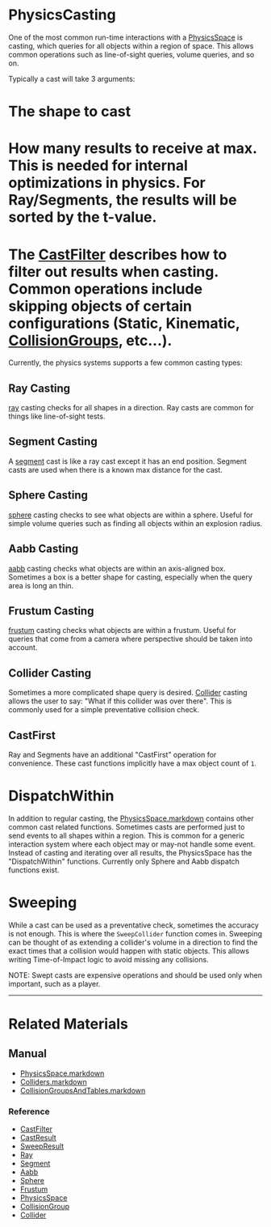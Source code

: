 
 #  PhysicsCasting

One of the most common run-time interactions with a [PhysicsSpace](https://github.com/ArendDanielek/ZeroDocsTest/blob/master/zero_editor_documentation/zeromanual/physics/PhysicsSpace.markdown) is casting, which queries for all objects within a region of space. This allows common operations such as line-of-sight queries, volume queries, and so on.

Typically a cast will take 3 arguments:
  # The shape to cast
  # How many results to receive at max. This is needed for internal optimizations in physics. For Ray/Segments, the results will be sorted by the t-value.
  # The [CastFilter](https://github.com/ArendDanielek/ZeroDocsTest/blob/master/code_reference/class_reference/CastFilter.markdown) describes how to filter out results when casting. Common operations include skipping objects of certain configurations (Static, Kinematic, [CollisionGroups](https://github.com/ArendDanielek/ZeroDocsTest/blob/master/zero_editor_documentation/zeromanual/physics/CollisionOverview/CollisionGroupsAndTables.markdown), etc...).
  
Currently, the physics systems supports a few common casting types:

 ##  Ray Casting
[ray](https://github.com/ArendDanielek/ZeroDocsTest/blob/master/code_reference/class_reference/ray.markdown) casting checks for all shapes in a direction. Ray casts are common for things like line-of-sight tests.
 ##  Segment Casting
A [segment](https://github.com/ArendDanielek/ZeroDocsTest/blob/master/code_reference/class_reference/segment.markdown) cast is like a ray cast except it has an end position. Segment casts are used when there is a known max distance for the cast.
 ##  Sphere Casting
[sphere](https://github.com/ArendDanielek/ZeroDocsTest/blob/master/code_reference/class_reference/sphere.markdown) casting checks to see what objects are within a sphere. Useful for simple volume queries such as finding all objects within an explosion radius.
 ##  Aabb Casting
[aabb](https://github.com/ArendDanielek/ZeroDocsTest/blob/master/code_reference/class_reference/aabb.markdown) casting checks what objects are within an axis-aligned box. Sometimes a box is a better shape for casting, especially when the query area is long an thin.
 ##  Frustum Casting
[frustum](https://github.com/ArendDanielek/ZeroDocsTest/blob/master/code_reference/class_reference/frustum.markdown) casting checks what objects are within a frustum. Useful for queries that come from a camera where perspective should be taken into account.
 ##  Collider Casting
Sometimes a more complicated shape query is desired. [Collider](https://github.com/ArendDanielek/ZeroDocsTest/blob/master/code_reference/class_reference/Collider.markdown) casting allows the user to say: "What if this collider was over there". This is commonly used for a simple preventative collision check.

 ##  CastFirst
Ray and Segments have an additional "CastFirst" operation for convenience. These cast functions implicitly have a max object count of `1`.
  
 #  DispatchWithin
In addition to regular casting, the [PhysicsSpace.markdown](https://github.com/ArendDanielek/ZeroDocsTest/blob/master/zero_editor_documentation/zeromanual/physics/PhysicsSpace.markdown) contains other common cast related functions. Sometimes casts are performed just to send events to all shapes within a region. This is common for a generic interaction system where each object may or may-not handle some event. Instead of casting and iterating over all results, the PhysicsSpace has the "DispatchWithin" functions. Currently only Sphere and Aabb dispatch functions exist.

 #  Sweeping
While a cast can be used as a preventative check, sometimes the accuracy is not enough. This is where the `SweepCollider` function comes in. Sweeping can be thought of as extending a collider's volume in a direction to find the exact times that a collision would happen with static objects. This allows writing Time-of-Impact logic to avoid missing any collisions.

NOTE: Swept casts are expensive operations and should be used only when important, such as a player.

---
 #  Related Materials
 ##  Manual
- [PhysicsSpace.markdown](https://github.com/ArendDanielek/ZeroDocsTest/blob/master/zero_editor_documentation/zeromanual/physics/PhysicsSpace.markdown)
- [Colliders.markdown](https://github.com/ArendDanielek/ZeroDocsTest/blob/master/zero_editor_documentation/zeromanual/physics/Colliders.markdown)
- [CollisionGroupsAndTables.markdown](https://github.com/ArendDanielek/ZeroDocsTest/blob/master/zero_editor_documentation/zeromanual/physics/CollisionOverview/CollisionGroupsAndTables.markdown)
  
 ###  Reference
- [CastFilter](https://github.com/ArendDanielek/ZeroDocsTest/blob/master/code_reference/class_reference/CastFilter.markdown)
- [CastResult](https://github.com/ArendDanielek/ZeroDocsTest/blob/master/code_reference/class_reference/CastResult.markdown)
- [SweepResult](https://github.com/ArendDanielek/ZeroDocsTest/blob/master/code_reference/class_reference/SweepResult.markdown)
- [Ray](https://github.com/ArendDanielek/ZeroDocsTest/blob/master/code_reference/class_reference/Ray.markdown)
- [Segment](https://github.com/ArendDanielek/ZeroDocsTest/blob/master/code_reference/class_reference/Segment.markdown)
- [Aabb](https://github.com/ArendDanielek/ZeroDocsTest/blob/master/code_reference/class_reference/Aabb.markdown)
- [Sphere](https://github.com/ArendDanielek/ZeroDocsTest/blob/master/code_reference/class_reference/Sphere.markdown)
- [Frustum](https://github.com/ArendDanielek/ZeroDocsTest/blob/master/code_reference/class_reference/Frustum.markdown)
- [PhysicsSpace](https://github.com/ArendDanielek/ZeroDocsTest/blob/master/code_reference/class_reference/PhysicsSpace.markdown)
- [CollisionGroup](https://github.com/ArendDanielek/ZeroDocsTest/blob/master/code_reference/class_reference/CollisionGroup.markdown)
- [Collider](https://github.com/ArendDanielek/ZeroDocsTest/blob/master/code_reference/class_reference/Collider.markdown)
 
  
  
  
  
  
  
  

 